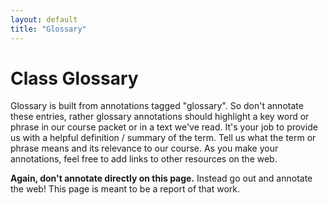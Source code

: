 ```yaml
---
layout: default
title: "Glossary"
---
```


# Class Glossary

Glossary is built from annotations tagged "glossary". So don't annotate these entries, rather glossary annotations should highlight a key word or phrase in our course packet or in a text we've read.  It's your job to provide us with a helpful definition / summary of the term. Tell us what the term or phrase means and its relevance to our course. As you make your annotations, feel free to add links to other resources on the web. 

**Again, don't annotate directly on this page.** Instead go out and annotate the web! This page is meant to be a report of that work. 

<div>
<div id="result-glossary">
</div>

<script src="https://ajax.googleapis.com/ajax/libs/jquery/3.5.1/jquery.min.js"></script>
<!-- order of scripts is important -->
<script src="{{ '/assets/js/checkLogin.js' | absolute_url }}"></script> <!-- checkLogin fxn -->
<script src="{{ '/assets/js/displayGlossary.js' | absolute_url }}"></script> <!-- displayGlossary -->
<script type="text/javascript">
$(document).ready(() => {
  checkLogin(displayGlossary, {tag: "glossary"});
});
</script>
</div>  
